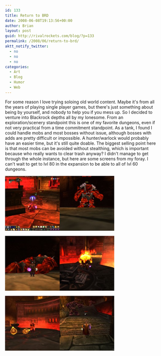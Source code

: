 ```yaml
---
id: 133
title: Return to BRD
date: 2008-06-08T19:13:56+00:00
author: Brian
layout: post
guid: http://rivalrockets.com/blog/?p=133
permalink: /2008/06/return-to-brd/
aktt_notify_twitter:
  - no
  - no
  - no
categories:
  - Art
  - Blog
  - Humor
  - Web
---
```

For some reason I love trying soloing old world content. Maybe it's from all the years of playing single player games, but there's just something about being by yourself, and nobody to help you if you mess up. So I decided to venture into Blackrock depths all by my lonesome. From an exploration/scenery standpoint this is one of my favorite dungeons, even if not very practical from a time commitment standpoint. As a tank, I found I could handle mobs and most bosses without issue, although bosses with adds are pretty difficult or impossible. A hunter/warlock would probably have an easier time, but it's still quite doable. The biggest selling point here is that most mobs can be avoided without stealthing, which is important because who really wants to clear trash anyway? I didn't manage to get through the whole instance, but here are some screens from my foray. I can't wait to get to lvl 80 in the expansion to be able to all of lvl 60 dungeons.

[<img class="size-thumbnail wp-image-134" style="vertical-align: baseline;" src="/content/2008/06/wowscrnshot_060808_133701-180x180.jpg" alt="" width="180" height="180" />](/content/2008/06/wowscrnshot_060808_133701.jpg)[<img class="size-thumbnail wp-image-135" style="vertical-align: baseline;" src="/content/2008/06/wowscrnshot_060808_122554-180x180.jpg" alt="" width="180" height="180" />](/content/2008/06/wowscrnshot_060808_122554.jpg)

[<img class="size-thumbnail wp-image-136" style="vertical-align: baseline;" src="/content/2008/06/wowscrnshot_060808_122827-180x180.jpg" alt="" width="180" height="180" />](/content/2008/06/wowscrnshot_060808_122827.jpg)[<img class="size-thumbnail wp-image-137" style="vertical-align: baseline;" src="/content/2008/06/wowscrnshot_060808_123156-180x180.jpg" alt="" width="180" height="180" />](/content/2008/06/wowscrnshot_060808_123156.jpg)

[<img class="size-thumbnail wp-image-138" style="vertical-align: baseline;" src="/content/2008/06/wowscrnshot_060808_123253-180x180.jpg" alt="" width="180" height="180" />](/content/2008/06/wowscrnshot_060808_123253.jpg)[<img class="size-thumbnail wp-image-139" style="vertical-align: baseline;" src="/content/2008/06/wowscrnshot_060808_123329-180x180.jpg" alt="" width="180" height="180" />](/content/2008/06/wowscrnshot_060808_123329.jpg)